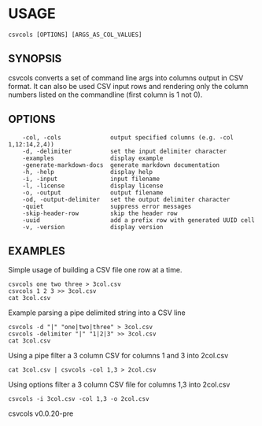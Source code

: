 
# USAGE

	csvcols [OPTIONS] [ARGS_AS_COL_VALUES]

## SYNOPSIS


csvcols converts a set of command line args into columns output in CSV format.
It can also be used CSV input rows and rendering only the column numbers
listed on the commandline (first column is 1 not 0).


## OPTIONS

```
    -col, -cols              output specified columns (e.g. -col 1,12:14,2,4))
    -d, -delimiter           set the input delimiter character
    -examples                display example
    -generate-markdown-docs  generate markdown documentation
    -h, -help                display help
    -i, -input               input filename
    -l, -license             display license
    -o, -output              output filename
    -od, -output-delimiter   set the output delimiter character
    -quiet                   suppress error messages
    -skip-header-row         skip the header row
    -uuid                    add a prefix row with generated UUID cell
    -v, -version             display version
```


## EXAMPLES


Simple usage of building a CSV file one row at a time.

    csvcols one two three > 3col.csv
    csvcols 1 2 3 >> 3col.csv
    cat 3col.csv

Example parsing a pipe delimited string into a CSV line

    csvcols -d "|" "one|two|three" > 3col.csv
    csvcols -delimiter "|" "1|2|3" >> 3col.csv
    cat 3col.csv

Using a pipe filter a 3 column CSV for columns 1 and 3 into 2col.csv

    cat 3col.csv | csvcols -col 1,3 > 2col.csv

Using options filter a 3 column CSV file for columns 1,3 into 2col.csv

    csvcols -i 3col.csv -col 1,3 -o 2col.csv


csvcols v0.0.20-pre
